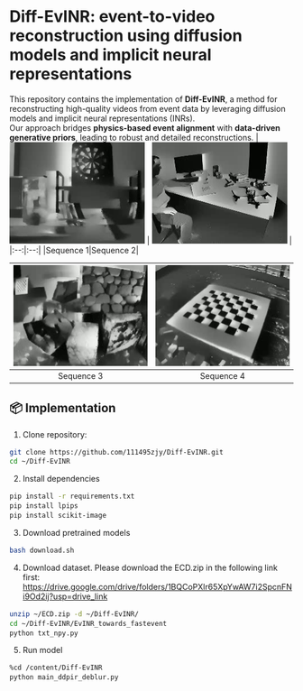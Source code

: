 # Diff-EvINR: event-to-video reconstruction using diffusion models and implicit neural representations

This repository contains the implementation of **Diff-EvINR**, a method for reconstructing high-quality videos from event data by leveraging diffusion models and implicit neural representations (INRs).  
Our approach bridges **physics-based event alignment** with **data-driven generative priors**, leading to robust and detailed reconstructions.
| ![Sequence1](https://github.com/111495zjy/Video_examples_of_Diff-EvINR/raw/main/sequence1.gif) | ![Sequence2](https://github.com/111495zjy/Video_examples_of_Diff-EvINR/raw/main/sequence2.gif) |
|:--:|:--:|
|Sequence 1|Sequence 2|

| ![Sequence3](https://github.com/111495zjy/Video_examples_of_Diff-EvINR/raw/main/sequence3.gif) | ![Sequence4](https://github.com/111495zjy/Video_examples_of_Diff-EvINR/raw/main/sequence4.gif) |
|:--:|:--:|
|Sequence 3|Sequence 4|

## 📦 Implementation

1. Clone repository:

```bash
git clone https://github.com/111495zjy/Diff-EvINR.git
cd ~/Diff-EvINR
```
2. Install dependencies
 ```bash
pip install -r requirements.txt
pip install lpips
pip install scikit-image
 ```

3. Download pretrained models
 ```bash
bash download.sh
 ```
4. Download dataset. Please download the ECD.zip in the following link first: https://drive.google.com/drive/folders/1BQCoPXlr65XpYwAW7i2SpcnFNi9Od2ij?usp=drive_link
 ```bash   
unzip ~/ECD.zip -d ~/Diff-EvINR/
cd ~/Diff-EvINR/EvINR_towards_fastevent
python txt_npy.py
 ```
5. Run model
 ```bash
%cd /content/Diff-EvINR
python main_ddpir_deblur.py
 ```
